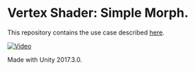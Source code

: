 # Vertex Shader: Simple Morph.

This repository contains the use case described <a href="https://aquarterofpixel.github.io/2018/05/26/vertex-shader-simple-morph/">here</a>.

[![Video](https://img.youtube.com/vi/IT5slbR6lzo/0.jpg)](https://www.youtube.com/watch?v=IT5slbR6lzo)

Made with Unity 2017.3.0.

